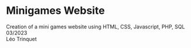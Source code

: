 # Minigames Website
Creation of a mini games website using HTML, CSS, Javascript, PHP, SQL
03/2023  
Léo Trinquet
